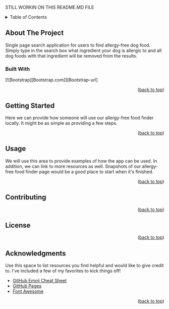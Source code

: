 STILL WORKIN ON THIS README.MD FILE


<!-- PROJECT LOGO -->



<!-- TABLE OF CONTENTS -->
<details>
  <summary>Table of Contents</summary>
  <ol>
    <li>
      <a href="#about-the-project">About The Project</a>
      <ul>
        <li><a href="#built-with">Built With</a></li>
      </ul>
    </li>
    <li>
      <a href="#getting-started">Getting Started</a>
      <ul>
        <li><a href="#prerequisites">Prerequisites</a></li>
        <li><a href="#installation">Installation</a></li>
      </ul>
    </li>
    <li><a href="#usage">Usage</a></li>
    <li><a href="#roadmap">Roadmap</a></li>
    <li><a href="#contributing">Contributing</a></li>
    <li><a href="#license">License</a></li>
    <li><a href="#contact">Contact</a></li>
    <li><a href="#acknowledgments">Acknowledgments</a></li>
  </ol>
</details>



<!-- ABOUT THE PROJECT -->
## About The Project

<!--this is just a quick snippet, but we can fine tune it later.-->
Single page search application for users to find allergy-free dog food.  Simply type in the search box what ingredient your dog is allergic to and all dog foods with that ingredient will be removed from the results.

### Built With

[![Bootstrap][Bootstrap.com]][Bootstrap-url]

<p align="right">(<a href="#readme-top">back to top</a>)</p>

<!-- GETTING STARTED -->
## Getting Started

<!--this is just a quick snippet, but we can fine tune it later.-->
Here we can provide how someone will use our allergy-free food finder locally.  It might be as simple as providing a few steps.

<p align="right">(<a href="#readme-top">back to top</a>)</p>

<!-- USAGE EXAMPLES -->
## Usage

We will use this area to provide examples of how the app can be used.  In addition, we can link to more resources as well.  Snapshots of our allergy-free food finder page would be a good place to start when it's finished.

<p align="right">(<a href="#readme-top">back to top</a>)</p>



<!-- CONTRIBUTING -->
## Contributing



<p align="right">(<a href="#readme-top">back to top</a>)</p>



<!-- LICENSE -->
## License



<p align="right">(<a href="#readme-top">back to top</a>)</p>

<!-- ACKNOWLEDGMENTS -->
## Acknowledgments

Use this space to list resources you find helpful and would like to give credit to. I've included a few of my favorites to kick things off!

* [GitHub Emoji Cheat Sheet](https://www.webpagefx.com/tools/emoji-cheat-sheet)
* [GitHub Pages](https://pages.github.com)
* [Font Awesome](https://fontawesome.com)

<p align="right">(<a href="#readme-top">back to top</a>)</p>






